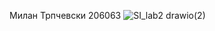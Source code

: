 Милан Трпчевски 206063
![SI_lab2 drawio(2)](https://user-images.githubusercontent.com/100216293/169320241-73cd4507-c3c0-4ffa-84fa-4be78ebd7cef.png)
